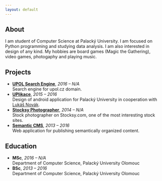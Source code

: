 ```yaml
---
layout: default
---
```


## About
I am student of Computer Science at Palacký University. I am focused on Python programming and studying data analysis. I am also interested in design of any kind. My hobbies are board games (Magic the Gathering), video games, photogaphy and playing music.

## Projects
* **[UPOL Search Engine](https://github.com/UPOLSearch/UPOL-Search-Engine)**, <span class="year">*2016 – N/A*</span>  
Search engine for upol.cz domain.
* **[UPlikace](https://play.google.com/store/apps/details?id=cz.uplikace.app&hl=cs)**, <span class="year">*2015 – 2016*</span>  
Design of android application for Palacký University in cooperation with [Lukáš Novák](https://www.novaklukas.cz).
* **[Stocksy Photographer](https://www.stocksy.com/tomasmikula)**, <span class="year">*2014 – N/A*</span>  
Stock photographer on Stocksy.com, one of the most interesting stock sites.
* **[Semantic CMS](https://github.com/wilima/Semantic-CMS)**, <span class="year">*2013 – 2016*</span>  
Web application for publishing semantically organized content.

## Education
* **MSc**, <span class="year">*2016 – N/A*</span>  
Department of Computer Science, Palacký University Olomouc
* **BSc**, <span class="year">*2013 – 2016*</span>  
Department of Computer Science, Palacký University Olomouc
